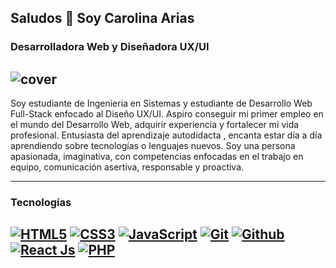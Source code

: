 ## Saludos 🖖 Soy Carolina Arias

### Desarrolladora Web y Diseñadora UX/UI
![cover]([https://media-exp1.licdn.com/dms/image/C4D16AQG_ZWKWyel-Fg/profile-displaybackgroundimage-shrink_350_1400/0/1661539387570?e=1675296000&v=beta&t=9cjReh5_vYHdhGkeKegWkedCjwYK_bjqm1b5tsCzcTs](https://media-exp1.licdn.com/dms/image/D4D16AQGIvBeyWDmPrA/profile-displaybackgroundimage-shrink_350_1400/0/1670014110163?e=1675296000&v=beta&t=ZZbyqcj9gqQ3udknomf_cZLI6q_4WUani1J2F4Ex_xE))
---
Soy estudiante de Ingenieria en Sistemas y estudiante de Desarrollo Web Full-Stack enfocado al Diseño UX/UI.
Aspiro conseguir mi primer empleo en el mundo del Desarrollo Web, adquirir experiencia y fortalecer mi vida profesional.
Entusiasta del aprendizaje autodidacta , encanta estar día a día aprendiendo sobre tecnologías o lenguajes nuevos.
Soy una persona apasionada, imaginativa, con competencias enfocadas en el trabajo en equipo, comunicación asertiva, responsable y proactiva. 

---

### Tecnologías
[![HTML5](https://img.shields.io/badge/HTML5-E34F26?style=for-the-badge&logo=html5&logoColor=white&labelColor=101010)]()
[![CSS3](https://img.shields.io/badge/CSS3-1572B6?style=for-the-badge&logo=css3&logoColor=white&labelColor=101010)]()
[![JavaScript](https://img.shields.io/badge/JavaScript-F7DF1E?style=for-the-badge&logo=javascript&logoColor=white&labelColor=101010)]()
[![Git](https://img.shields.io/badge/Git-b32c07?style=for-the-badge&logo=git&logoColor=white&labelColor=101010)]()
[![Github](https://img.shields.io/badge/Github-5f5f5f?style=for-the-badge&logo=github&logoColor=white&labelColor=101010)]() 
[![React Js](https://img.shields.io/badge/ReactJs-E34F446?style=for-the-badge&logo=html5&logoColor=white&labelColor=101010)]()
[![PHP](https://img.shields.io/badge/PHP-E34F32?style=for-the-badge&logo=html5&logoColor=white&labelColor=101010)]()
---


<!---
kro-ar/kro-ar is a ✨ special ✨ repository because its `README.md` (this file) appears on your GitHub profile.
You can click the Preview link to take a look at your changes.
--->
